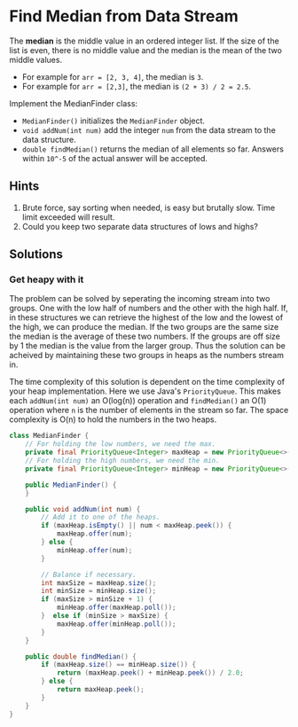 # Find Median from Data Stream

The **median** is the middle value in an ordered integer list. If the size of
the list is even, there is no middle value and the median is the mean of the
two middle values.

* For example for `arr = [2, 3, 4]`, the median is `3`.
* For example for `arr = [2,3]`, the median is `(2 + 3) / 2 = 2.5`.

Implement the MedianFinder class:

* `MedianFinder()` initializes the `MedianFinder` object.
* `void addNum(int num)` add the integer `num` from the data stream to the
  data structure.
* `double findMedian()` returns the median of all elements so far. Answers
  within `10^-5` of the actual answer will be accepted.

## Hints

1. Brute force, say sorting when needed, is easy but brutally slow.
   Time limit exceeded will result.
1. Could you keep two separate data structures of lows and highs?

## Solutions

### Get heapy with it

The problem can be solved by seperating the incoming stream into two groups.
One with the low half of numbers and the other with the high half. If, in
these structures we can retrieve the highest of the low and the lowest of the
high, we can produce the median. If the two groups are the same size the
median is the average of these two numbers. If the groups are off size by 1
the median is the value from the larger group. Thus the solution can be
acheived by maintaining these two groups in heaps as the numbers stream in.

The time complexity of this solution is dependent on the time complexity of
your heap implementation. Here we use Java's `PriorityQueue`. This makes
each `addNum(int num)` an O(log(n)) operation and `findMedian()` an O(1)
operation where `n` is the number of elements in the stream so far. The space
complexity is O(n) to hold the numbers in the two heaps.

```java
class MedianFinder {
    // For holding the low numbers, we need the max.
    private final PriorityQueue<Integer> maxHeap = new PriorityQueue<>((a, b) -> b - a);
    // For holding the high numbers, we need the min.
    private final PriorityQueue<Integer> minHeap = new PriorityQueue<>((a, b) -> a - b);

    public MedianFinder() {
    }

    public void addNum(int num) {
        // Add it to one of the heaps.
        if (maxHeap.isEmpty() || num < maxHeap.peek()) {
            maxHeap.offer(num);
        } else {
            minHeap.offer(num);
        }

        // Balance if necessary.
        int maxSize = maxHeap.size();
        int minSize = minHeap.size();
        if (maxSize > minSize + 1) {
            minHeap.offer(maxHeap.poll());
        }  else if (minSize > maxSize) {
            maxHeap.offer(minHeap.poll());
        }
    }

    public double findMedian() {
        if (maxHeap.size() == minHeap.size()) {
            return (maxHeap.peek() + minHeap.peek()) / 2.0;
        } else {
            return maxHeap.peek();
        }
    }
}
```
